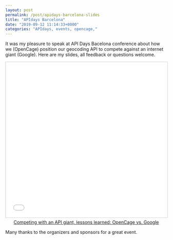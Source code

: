 ```yaml
---
layout: post
permalink: /post/apidays-barcelona-slides
title: "APIdays Barcelona"
date: "2019-09-12 11:14:33+0000"
categories: "APIdays, events, opencage,"
---
```



It was my pleasure to speak at API Days Bacelona conference about how we 
(OpenCage) position our geocoding API to compete against an internet 
giant (Google). Here are my slides, all feedback or questions welcome.

<center>
<iframe src="//www.slideshare.net/slideshow/embed_code/key/EPStGoZnqhBE0g" width="595" height="485" frameborder="0" marginwidth="0" marginheight="0" scrolling="no" style="border:1px solid #CCC; border-width:1px; margin-bottom:5px; max-width: 100%;" allowfullscreen></iframe> 
<div style="margin-bottom:5px"><a href="//www.slideshare.net/freyfogle/competing-with-an-api-giant-lessons-learned-opencage-vs-google" title="Competing with an API giant, lessons learned: OpenCage vs. Google" target="_blank">Competing with an API giant, lessons learned: OpenCage vs. Google</a></div>
</center>

Many thanks to the organizers and sponsors for a great event.






